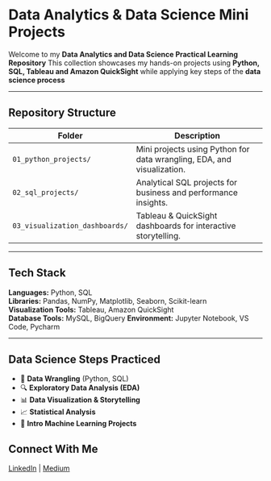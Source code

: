 # Data Analytics & Data Science Mini Projects

Welcome to my **Data Analytics and Data Science Practical Learning Repository**
This collection showcases my hands-on projects using **Python, SQL, Tableau and Amazon QuickSight**  while applying key steps of the **data science process**

---

## **Repository Structure**

| Folder | Description |
|--------|--------------|
| `01_python_projects/` | Mini projects using Python for data wrangling, EDA, and visualization. |
| `02_sql_projects/` | Analytical SQL projects for business and performance insights. |
| `03_visualization_dashboards/` | Tableau & QuickSight dashboards for interactive storytelling. |

---

## **Tech Stack**

**Languages:** Python, SQL  
**Libraries:** Pandas, NumPy, Matplotlib, Seaborn, Scikit-learn  
**Visualization Tools:** Tableau, Amazon QuickSight  
**Database Tools:** MySQL, BigQuery
**Environment:** Jupyter Notebook, VS Code, Pycharm

---

## **Data Science Steps Practiced**

- 🧹 **Data Wrangling** (Python, SQL)
- 🔍 **Exploratory Data Analysis (EDA)**
- 📊 **Data Visualization & Storytelling**
- 📈 **Statistical Analysis**
- 🤖 **Intro Machine Learning Projects**


## **Connect With Me**
[LinkedIn](https://www.linkedin.com/in/nwangumaemmanuel/) | [Medium](https://medium.com/@Emar7)
